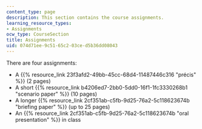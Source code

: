 ```yaml
---
content_type: page
description: This section contains the course assignments.
learning_resource_types:
- Assignments
ocw_type: CourseSection
title: Assignments
uid: 074d71ee-9c51-65c2-03ce-d5b36dd08043
---
```


There are four assignments:

*   A {{% resource_link 23f3afd2-49bb-45cc-68d4-11487446c316 "précis" %}} (2 pages)
*   A short {{% resource_link b4206ed7-2bb0-5dd0-16f1-1fc3330268b1 "scenario paper" %}} (10 pages)
*   A longer {{% resource_link 2cf351ab-c5fb-9d25-76a2-5c118623674b "briefing paper" %}} (up to 25 pages)
*   An {{% resource_link 2cf351ab-c5fb-9d25-76a2-5c118623674b "oral presentation" %}} in class